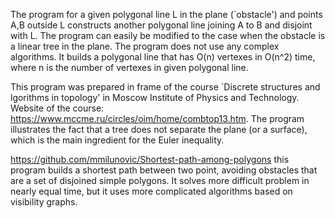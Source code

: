 The program for a given polygonal line L in the plane (`obstacle') and points A,B outside L 
constructs another polygonal line joining A to B and disjoint with L. 
The program can easily be modified to the case when the obstacle is a linear tree in the plane. 
The program does not use any complex algorithms. It builds a polygonal line that has O(n) vertexes in O(n^2) time,
where n is the number of vertexes in given polygonal line.

This program was prepared in frame of the course `Discrete structures and lgorithms in topology' 
in Moscow Institute of Physics and Technology. Website of the course: https://www.mccme.ru/circles/oim/home/combtop13.htm. 
The program illustrates the fact that a tree does not separate the plane (or a surface), 
which is the main ingredient for the Euler inequality. 

https://github.com/mmilunovic/Shortest-path-among-polygons this program builds a shortest path between two point,
avoiding obstacles that are a set of disjoined simple polygons. It solves more difficult problem in nearly equal time,
but it uses more complicated algorithms based on visibility graphs.

